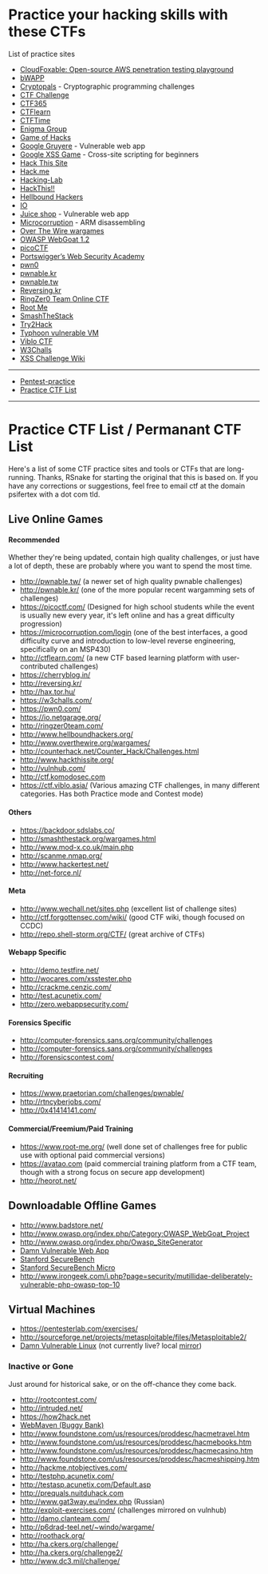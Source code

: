 # Practice your hacking skills with these CTFs
List of practice sites
<ul>
  <li><a href="https://github.com/BishopFox/cloudfoxable?tab=readme-ov-file">CloudFoxable: Open-source AWS penetration testing playground</a></li>
  <li><a href="http://www.itsecgames.com/">bWAPP</a></li>
  <li><a href="https://cryptopals.com/">Cryptopals</a> - Cryptographic programming challenges</li>
  <li><a href="https://ctfchallenge.co.uk/">CTF Challenge</a></li>
  <li><a href="https://ctf365.com/">CTF365</a></li>
  <li><a href="https://ctflearn.com/">CTFlearn</a></li>
  <li><a href="https://ctftime.org/">CTFTime</a></li>
  <li><a href="https://www.enigmagroup.org/">Enigma Group</a></li>
  <li><a href="http://www.gameofhacks.com/">Game of Hacks</a></li>
  <li><a href="http://google-gruyere.appspot.com/">Google Gruyere</a> - Vulnerable web app</li>
  <li><a href="https://xss-game.appspot.com/">Google XSS Game</a> - Cross-site scripting for beginners</li>
  <li><a href="https://www.hackthissite.org/">Hack This Site</a></li>
  <li><a href="https://hack.me/">Hack.me</a></li>
  <li><a href="https://www.hacking-lab.com/index.html">Hacking-Lab</a></li>
  <li><a href="https://www.hackthis.co.uk/">HackThis!!</a></li>
  <li><a href="https://www.hellboundhackers.org/">Hellbound Hackers </a></li>
  <li><a href="http://io.netgarage.org/">IO</a></li>
  <li><a href="https://github.com/bkimminich/juice-shop">Juice shop</a> - Vulnerable web app</li>
  <li><a href="https://microcorruption.com/">Microcorruption</a> - ARM disassembling</li>
  <li><a href="http://overthewire.org/wargames/">Over The Wire wargames</a></li>
  <li><a href="https://www.owasp.org/index.php/Category:OWASP_WebGoat_Project">OWASP WebGoat 1.2</a></li>
  <li><a href="https://picoctf.com/">picoCTF</a></li>
  <li><a href="https://portswigger.net/web-security">Portswigger’s Web Security Academy</a></li>
  <li><a href="https://pwn0.com/">pwn0</a></li>
  <li><a href="http://pwnable.kr/">pwnable.kr</a></li>
  <li><a href="https://pwnable.tw/">pwnable.tw</a></li>
  <li><a href="http://reversing.kr/">Reversing.kr</a></li>
  <li><a href="https://ringzer0team.com/">RingZer0 Team Online CTF</a></li>
  <li><a href="https://www.root-me.org/">Root Me</a></li>
  <li><a href="http://smashthestack.org/">SmashTheStack</a></li>
  <li><a href="http://www.try2hack.nl/">Try2Hack</a></li>
  <li><a href="https://www.prismacsi.com/en/typhoon-vulnerable-virtual-machines/">Typhoon vulnerable VM</a></li>
  <li><a href="https://ctf.viblo.asia/">Viblo CTF</a></li>
  <li><a href="https://w3challs.com/">W3Challs</a></li>
  <li><a href="https://github.com/cure53/XSSChallengeWiki/wiki">XSS Challenge Wiki</a></li>
</ul>

---
<ul>
  <li><a href="https://github.com/roya0045/Pentest-practice">Pentest-practice</a></li>
  <li><a href="http://captf.com/practice-ctf/">Practice CTF List</a></li>
</ul>

---
<h1>Practice CTF List / Permanant CTF List</h1>

<p>Here's a list of some CTF practice sites and tools or CTFs that are long-running. Thanks, RSnake for starting the original that this is based on. If you have any corrections or suggestions, feel free to email ctf at the domain psifertex with a dot com tld.</p>

<h2>Live Online Games</h2>
<h4>Recommended</h4>
<p>Whether they're being updated, contain high quality challenges, or just have a lot of depth, these are probably where you want to spend the most time.</p>
<ul>
	<li><a href="http://pwnable.tw/">http://pwnable.tw/</a> (a newer set of high quality pwnable challenges)</li>
	<li><a href="http://pwnable.kr/">http://pwnable.kr/</a> (one of the more popular recent wargamming sets of challenges)</li>
	<li><a href="https://picoctf.com/">https://picoctf.com/</a>  (Designed for high school students while the event is usually new every year, it's left online and has a great difficulty progression)</li>
	<!-- 
	<li><a href="https://easyctf.com">https://easyctf.com/</a>  ()</li>
	-->
	<li><a href="https://microcorruption.com/login">https://microcorruption.com/login</a> (one of the best interfaces, a good difficulty curve and introduction to low-level reverse engineering, specifically on an MSP430)</li>
	<li><a href="http://ctflearn.com/">http://ctflearn.com/</a> (a new CTF based learning platform with user-contributed challenges)</li>
	<li><a href="https://cherryblog.in/">https://cherryblog.in/</a></li>
	<li><a href="http://reversing.kr/">http://reversing.kr/</a></li>
	<li><a href="http://hax.tor.hu/">http://hax.tor.hu/</a></li>
	<li><a href="https://w3challs.com/">https://w3challs.com/</a></li>
	<li><a href="https://pwn0.com/">https://pwn0.com/</a></li>
	<li><a href="https://io.netgarage.org/">https://io.netgarage.org/</a></li>
	<li><a href="http://ringzer0team.com/">http://ringzer0team.com/</a></li>
	<li><a href="http://www.hellboundhackers.org/">http://www.hellboundhackers.org/</a></li>
	<li><a href="http://www.overthewire.org/wargames/">http://www.overthewire.org/wargames/</a></li>
	<li><a href="http://counterhack.net/Counter_Hack/Challenges.html">http://counterhack.net/Counter_Hack/Challenges.html</a></li>
	<li><a href="https://www.hackthissite.org/">http://www.hackthissite.org/</a></li>
	<li><a href="https://vulnhub.com/">http://vulnhub.com/</a></li>
	<li><a href="http://ctf.komodosec.com">http://ctf.komodosec.com</a></li>
	<li><a href="https://ctf.viblo.asia/">https://ctf.viblo.asia/</a> (Various amazing CTF challenges, in many different categories. Has both Practice mode and Contest mode)</li>

</ul>

<h4>Others</h4>
<ul>
	<li><a href="https://backdoor.sdslabs.co/">https://backdoor.sdslabs.co/</a></li>
	<li><a href="http://smashthestack.org/wargames.html">http://smashthestack.org/wargames.html</a></li>
<!--
	<li><a href="http://hackthecause.info/">http://hackthecause.info/</a></li>
	<li><a href="https://www.onlinectf.com/challenges/">https://www.onlinectf.com/challenges/</a></li>
	<li><a href="http://bright-shadows.net/">http://bright-shadows.net/</a></li>
	<li><a href="http://securityoverride.org/">http://securityoverride.org/</a> Some good concepts, but "canned" vulnerabilities (string matching on input) will frustrate knowledgable hackers and teach newbies the wrong lessons</li>
-->
	<li><a href="http://www.mod-x.co.uk/main.php">http://www.mod-x.co.uk/main.php</a></li>
	<li><a href="http://scanme.nmap.org/">http://scanme.nmap.org/</a></li>
	<li><a href="http://www.hackertest.net/">http://www.hackertest.net/</a></li>
	<li><a href="http://net-force.nl/">http://net-force.nl/</a></li>
</ul>

<h4>Meta</h4>
<ul>
	<li><a href="http://www.wechall.net/sites.php">http://www.wechall.net/sites.php</a> (excellent list of challenge sites)</li>
	<li><a href="http://ctf.forgottensec.com/wiki/index.php?title=Main_Page">http://ctf.forgottensec.com/wiki/</a> (good CTF wiki, though focused on CCDC)</li>
	<li><a href="http://repo.shell-storm.org/CTF/">http://repo.shell-storm.org/CTF/</a> (great archive of CTFs)</li>
</ul>

<h4>Webapp Specific</h4>
<ul>
	<li><a href="http://demo.testfire.net/">http://demo.testfire.net/</a></li>
	<li><a href="http://wocares.com/xsstester.php">http://wocares.com/xsstester.php</a></li>
	<li><a href="http://crackme.cenzic.com/">http://crackme.cenzic.com/</a></li>
	<li><a href="http://test.acunetix.com/">http://test.acunetix.com/</a></li>
	<li><a href="http://zero.webappsecurity.com/">http://zero.webappsecurity.com/</a></li>
</ul>

<h4>Forensics Specific</h4>
<ul>
	<li><a href="http://computer-forensics.sans.org/community/challenges">http://computer-forensics.sans.org/community/challenges</a></li>
	<li><a href="http://computer-forensics.sans.org/community/challenges">http://computer-forensics.sans.org/community/challenges</a></li>
	<li><a href="http://forensicscontest.com/">http://forensicscontest.com/</a></li>
</ul>

<h4>Recruiting</h4>
<ul>
	<li><a href="https://www.praetorian.com/challenges/pwnable/">https://www.praetorian.com/challenges/pwnable/</a></li>
	<li><a href="http://rtncyberjobs.com/">http://rtncyberjobs.com/</a></li>
	<li><a href="http://0x41414141.com/">http://0x41414141.com/</a></li>
</ul>

<h4>Commercial/Freemium/Paid Training</h4>
<ul>
	<li><a href="https://www.root-me.org/">https://www.root-me.org/</a> (well done set of challenges free for public use with optional paid commercial versions)</li>
	<li><a href="https://avatao.com/">https://avatao.com</a> (paid commercial training platform from a CTF team, though with a strong focus on secure app development)</li>
	<li><a href="http://heorot.net/">http://heorot.net/</a></li>
</ul>

<h2>Downloadable Offline Games</h2>
<ul>
	<li><a href="http://www.badstore.net/">http://www.badstore.net/</a></li>
	<li><a href="https://www.owasp.org/index.php/Category:OWASP_WebGoat_Project">http://www.owasp.org/index.php/Category:OWASP_WebGoat_Project</a></li>
	<li><a href="https://www.owasp.org/index.php/Owasp_SiteGenerator">http://www.owasp.org/index.php/Owasp_SiteGenerator</a></li>
	<li><a href="http://www.ethicalhack3r.co.uk/damn-vulnerable-web-app/">Damn Vulnerable Web App</a></li>
	<li><a href="http://suif.stanford.edu/~livshits/securibench/">Stanford SecureBench</a></li>
	<li><a href="http://suif.stanford.edu/~livshits/work/securibench-micro/">Stanford SecureBench Micro</a></li>
	<li><a href="https://www.irongeek.com/i.php?page=security/mutillidae-deliberately-vulnerable-php-owasp-top-10">http://www.irongeek.com/i.php?page=security/mutillidae-deliberately-vulnerable-php-owasp-top-10</a></li>
</ul>

<h2>Virtual Machines</h2>
<ul>
	<li><a href="https://pentesterlab.com/exercises/">https://pentesterlab.com/exercises/</a></li>
	<li><a href="https://sourceforge.net/projects/metasploitable/files/Metasploitable2/">http://sourceforge.net/projects/metasploitable/files/Metasploitable2/</a></li>
	<li><a href="http://www.damnvulnerablelinux.org/">Damn Vulnerable Linux</a> (not currently live? local <a href="/mirror/damnvulnerablelinux.com/">mirror</a>) </li>
</ul>

<h3>Inactive or Gone</h3>
<p>Just around for historical sake, or on the off-chance they come back.</p>
<ul>
	<li><a href="http://rootcontest.com/">http://rootcontest.com/</a></li>
	<li><a href="http://intruded.net/">http://intruded.net/</a></li>
	<li><a href="https://how2hack.net">https://how2hack.net</a></li>
	<li><a href="https://www.mavensecurity.com/WebMaven.php">WebMaven (Buggy Bank)</a></li>
	<li><a href="http://www.foundstone.com/us/resources/proddesc/hacmetravel.htm">http://www.foundstone.com/us/resources/proddesc/hacmetravel.htm</a></li>
	<li><a href="http://www.foundstone.com/us/resources/proddesc/hacmebooks.htm">http://www.foundstone.com/us/resources/proddesc/hacmebooks.htm</a></li>
	<li><a href="http://www.foundstone.com/us/resources/proddesc/hacmecasino.htm">http://www.foundstone.com/us/resources/proddesc/hacmecasino.htm</a></li>
	<li><a href="http://www.foundstone.com/us/resources/proddesc/hacmeshipping.htm">http://www.foundstone.com/us/resources/proddesc/hacmeshipping.htm</a></li>
	<li><a href="http://hackme.ntobjectives.com/">http://hackme.ntobjectives.com/</a></li>
	<li><a href="http://testphp.acunetix.com/.asp">http://testphp.acunetix.com/</a></li>
	<li><a href="http://testasp.acunetix.com/Default.asp">http://testasp.acunetix.com/Default.asp</a></li>
	<li><a href="http://prequals.nuitduhack.com">http://prequals.nuitduhack.com</a></li>
	<li><a href="http://www.gat3way.eu/index.php">http://www.gat3way.eu/index.php</a> (Russian)</li>
	<li><a href="http://exploit-exercises.com/">http://exploit-exercises.com/</a> (challenges mirrored on vulnhub)</li>
	<li><a href="http://damo.clanteam.com/">http://damo.clanteam.com/</a></li>
	<li><a href="http://p6drad-teel.net/~windo/wargame/">http://p6drad-teel.net/~windo/wargame/</a></li>
	<li><a href="http://roothack.org/">http://roothack.org/</a></li>
	<li><a href="http://ha.ckers.org/challenge/">http://ha.ckers.org/challenge/</a></li>
	<li><a href="http://ha.ckers.org/challenge2/">http://ha.ckers.org/challenge2/</a></li>
	<li><a href="https://forensicswiki.org/wiki/DC3_Digital_Forensics_Challenge">http://www.dc3.mil/challenge/</a></li>
</ul>
